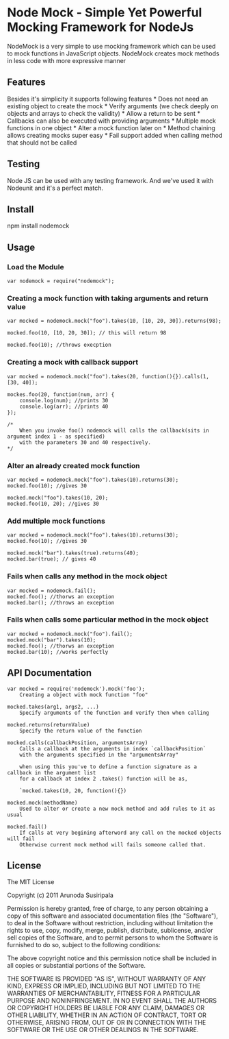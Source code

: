 Node Mock - Simple Yet Powerful Mocking Framework for NodeJs
============================================================

NodeMock is a very simple to use mocking framework which can be used to 
mock functions in JavaScript objects. 
NodeMock creates mock methods in less code with more expressive manner

Features
--------
Besides it's simplicity it supports following features
	* Does not need an existing object to create the mock
	* Verify arguments (we check deeply on objects and arrays to check the validity)
	* Allow a return to be sent
	* Callbacks can also be executed with providing arguments
	* Multiple mock functions in one object
	* Alter a mock function later on
	* Method chaining allows creating mocks super easy
	* Fail support added when calling method that should not be called
	
Testing
-------
Node JS can be used with any testing framework. And we've used it with 
Nodeunit and it's a perfect match.

Install
---------
npm install nodemock

Usage
------

### Load the Module
	var nodemock = require("nodemock");

### Creating a mock function with taking arguments and return value
	var mocked = nodemock.mock("foo").takes(10, [10, 20, 30]).returns(98);
	
	mocked.foo(10, [10, 20, 30]); // this will return 98
	
	mocked.foo(10); //throws execption
	
### Creating a mock with callback support
	var mocked = nodemock.mock("foo").takes(20, function(){}).calls(1, [30, 40]);
	
	mockes.foo(20, function(num, arr) {
		console.log(num); //prints 30
		console.log(arr); //prints 40
	});
	
	/*
		When you invoke foo() nodemock will calls the callback(sits in argument index 1 - as specified)
		with the parameters 30 and 40 respectively. 
	*/

### Alter an already created mock function
	var mocked = nodemock.mock("foo").takes(10).returns(30);
	mocked.foo(10); //gives 30
	
	mocked.mock("foo").takes(10, 20);
	mocked.foo(10, 20); //gives 30
	
### Add multiple mock functions
	var mocked = nodemock.mock("foo").takes(10).returns(30);
	mocked.foo(10); //gives 30
	
	mocked.mock("bar").takes(true).returns(40);
	mocked.bar(true); // gives 40
	
### Fails when calls any method in the mock object
	var mocked = nodemock.fail();
	mocked.foo(); //thorws an exception
	mocked.bar(); //throws an exception
	
### Fails when calls some particular method in the mock object
	var mocked = nodemock.mock("foo").fail();
	mocked.mock("bar").takes(10);
	mocked.foo(); //thorws an exception
	mocked.bar(10); //works perfectly
	
API Documentation
-----------------

	var mocked = require('nodemock').mock('foo');
		Creating a object with mock function "foo"
	
	mocked.takes(arg1, args2, ...)
		Specify arguments of the function and verify then when calling
		
	mocked.returns(returnValue)
		Specify the return value of the function
		
	mocked.calls(callbackPosition, argumentsArray)		 
		Calls a callback at the arguments in index `callbackPosition`
		with the arguments specified in the "argumentsArray"
		
		when using this you've to define a function signature as a callback in the argument list
		for a callback at index 2 .takes() function will be as,
		
		`mocked.takes(10, 20, function(){})
	
	mocked.mock(methodName)
		Used to alter or create a new mock method and add rules to it as usual
		
	mocked.fail()
		If calls at very begining afterword any call on the mocked objects will fail
		Otherwise current mock method will fails someone called that. 
		
License
-------
The MIT License

Copyright (c) 2011 Arunoda Susiripala

Permission is hereby granted, free of charge, to any person obtaining a copy
of this software and associated documentation files (the "Software"), to deal
in the Software without restriction, including without limitation the rights
to use, copy, modify, merge, publish, distribute, sublicense, and/or sell
copies of the Software, and to permit persons to whom the Software is
furnished to do so, subject to the following conditions:

The above copyright notice and this permission notice shall be included in
all copies or substantial portions of the Software.

THE SOFTWARE IS PROVIDED "AS IS", WITHOUT WARRANTY OF ANY KIND, EXPRESS OR
IMPLIED, INCLUDING BUT NOT LIMITED TO THE WARRANTIES OF MERCHANTABILITY,
FITNESS FOR A PARTICULAR PURPOSE AND NONINFRINGEMENT. IN NO EVENT SHALL THE
AUTHORS OR COPYRIGHT HOLDERS BE LIABLE FOR ANY CLAIM, DAMAGES OR OTHER
LIABILITY, WHETHER IN AN ACTION OF CONTRACT, TORT OR OTHERWISE, ARISING FROM,
OUT OF OR IN CONNECTION WITH THE SOFTWARE OR THE USE OR OTHER DEALINGS IN
THE SOFTWARE.

